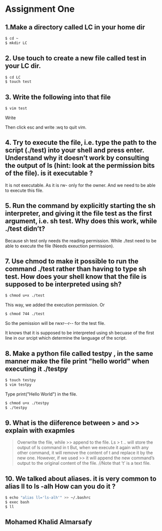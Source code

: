 # Assignment One


## 1.Make a directory called LC in your home dir
```sh
$ cd ~
$ mkdir LC
```

## 2. Use touch to create a new file called test in your LC dir.
```sh
$ cd LC
$ touch test
```

## 3. Write the following into that file
```sh
$ vim test
```
 Write

Then click esc and write :wq to quit vim.

## 4. Try to execute the file, i.e. type the path to the script (./test) into your shell and press enter. Understand why it doesn’t work by consulting the output of ls (hint: look at the permission bits of the file). is it executable ?

It is not executable. As it is rw- only for the owner. And we need to be able to execute this file.




## 5. Run the command by explicitly starting the sh interpreter, and giving it the file test as the first argument, i.e. sh test. Why does this work, while ./test didn’t?
Because sh test only needs the reading permission. While ./test need to be able to execute the file (Needs exeuction permission).

## 7. Use chmod to make it possible to run the command ./test rather than having to type sh test. How does your shell know that the file is supposed to be interpreted using sh?
```sh
$ chmod u+x ./test
```
This way, we added the execution permission.
Or 
```sh
$ chmod 744 ./test
```
So the pemission will be rwxr--r-- for the test file.

It knows that it is supposed to be interpreted using sh becuase of the first line in our srcipt which determine the language of the script.

## 8. Make a python file called testpy , in the same manner make the file print "hello world" when executing it ./testpy

```sh
$ touch testpy
$ vim testpy 
```
Type print("Hello World") in the file.
```sh
$ chmod u+x ./testpy
$ ./testpy
```


## 9. What is the diiference between > and >> explain with exapmles

>Overwrite the file, while >> append to the file.
Ls > t .. will store the output of ls command in t 
But, when we execute it again with any other command, it will remove the content of t and replace it by the new one. 
However, if we used >> it will append the new command’s output to the original content of the file.
//Note that ’t’ is a text file.



## 10. We talked about aliases. it is very common to alias ll to ls -alh How can you do it ?

```sh
$ echo "alias ll='ls-alh'" >> ~/.bashrc
$ exec bash
$ ll
```




## Mohamed Khalid Almarsafy